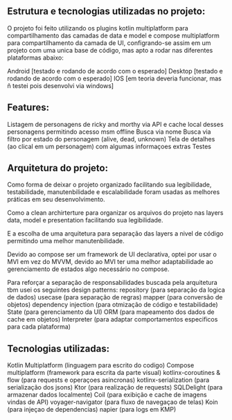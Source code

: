 <h2>Estrutura e tecnologias utilizadas no projeto:</h2>

O projeto foi feito utilizando os plugins kotlin multiplatform para
compartilhamento das camadas de data e model e compose multiplatform
para compartilhamento da camada de UI, configrando-se assim em um projeto com uma 
unica base de código, mas apto a rodar nas diferentes plataformas abaixo:

Android [testado e rodando de acordo com o esperado]
Desktop [testado e rodando de acordo com o esperado]
IOS [em teoria deveria funcionar, mas ñ testei pois desenvolvi via windows]

<h2>Features:</h2>
Listagem de personagens de ricky and morthy via API e cache local desses personagens
permitindo acesso msm offline
Busca via nome
Busca via filtro por estado do personagem (alive, dead, unknown)
Tela de detalhes (ao clical em um personagem) com algumas informaçoes extras
Testes

<h2>Arquitetura do projeto:</h2>

Como forma de deixar o projeto organizado facilitando sua legibilidade, testabilidade,
manutenbilidade e escalabilidade foram usadas as melhores práticas em seu desenvolvimento.

Como a clean archirterture para organizar os arquivos do projeto nas layers
data, model e presentation facilitando sua legibilidade. 

E a escolha de uma arquitetura para separação das layers a nivel de código 
permitindo uma melhor manutenbilidade.

Devido ao compose ser um framework de UI declarativa, optei por usar o MVI
em vez do MVVM, devido ao MVI ter uma melhor adaptabilidade ao gerenciamento de
estados algo necessário no compose.

Para reforçar a separação de responsabilidades buscada pela arquitetura tbm usei
os seguintes design patterns:
repository (para separação da logica de dados)
usecase (para separação de regras)
mapper (para conversão de objetos)
dependency injection (para otmização de código e testabilidade)
State (para gerenciamento da UI)
ORM (para mapeamento dos dados de cache em objetos)
Interpreter (para adaptar comportamentos especificos para cada plataforma)

<h2>Tecnologias utilizadas:</h2>
Kotlin Multiplatform (linguagem para escrito do codigo)
Compose multiplatform (framework para escrita da parte visual)
kotlinx-coroutines & flow (para requests e operaçoes asincronas)
kotlinx-serialization (para serialização dos jsons)
Ktor (para realização de requests)
SQLDelight (para armazenar dados localmente)
Coil (para exibição e cache de imagens vindas de API)
voyager-navigator (para fluxo de navegaçao de telas)
Koin (para injeçao de dependencias)
napier (para logs em KMP)



